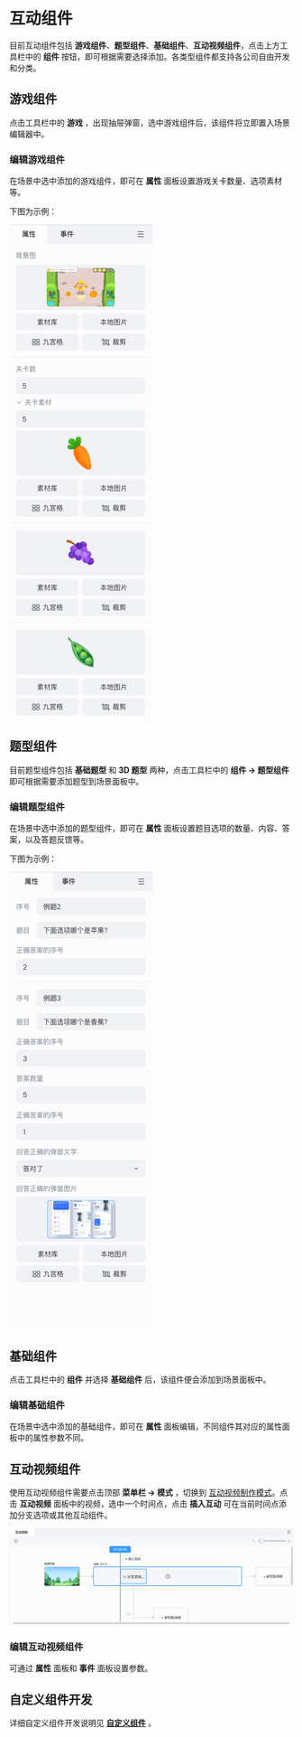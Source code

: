 # 互动组件

目前互动组件包括 **游戏组件**、**题型组件**、**基础组件**、**互动视频组件**，点击上方工具栏中的 **组件** 按钮，即可根据需要选择添加。各类型组件都支持各公司自由开发和分类。

## 游戏组件

点击工具栏中的 **游戏** ，出现抽屉弹窗，选中游戏组件后，该组件将立即置入场景编辑器中。

### 编辑游戏组件

在场景中选中添加的游戏组件，即可在 **属性** 面板设置游戏关卡数量、选项素材等。

下图为示例：

![互动组件](img/Interactive.png)

## 题型组件

目前题型组件包括 **基础题型** 和 **3D 题型** 两种，点击工具栏中的 **组件 -> 题型组件** 即可根据需要添加题型到场景面板中。

### 编辑题型组件

在场景中选中添加的题型组件，即可在 **属性** 面板设置题目选项的数量、内容、答案，以及答题反馈等。

下图为示例：

![编辑题目组件](img/topic.png)

## 基础组件

点击工具栏中的 **组件** 并选择 **基础组件** 后，该组件便会添加到场景面板中。

### 编辑基础组件

在场景中选中添加的基础组件，即可在 **属性** 面板编辑，不同组件其对应的属性面板中的属性参数不同。

## 互动视频组件

使用互动视频组件需要点击顶部 **菜单栏 -> 模式** ，切换到 [互动视频制作模式](../../getting-started/make-interactive-video/index.md)。点击 **互动视频** 面板中的视频，选中一个时间点，点击 **插入互动** 可在当前时间点添加分支选项或其他互动组件。

![制作](../../img/video_mode.png)

### 编辑互动视频组件

可通过 **属性** 面板和 **事件** 面板设置参数。

## 自定义组件开发

详细自定义组件开发说明见 [**自定义组件**](../../developer/develop-component/index.md) 。
